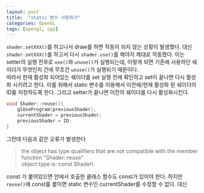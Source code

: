 ```yaml
---
layout: post
title:  "static 변수 사용하기"
categories: OpenGL
tags: [opengl, cpp]
---
```

`shader.setXXX()`를 하고나서 draw를 하면 작동이 되지 않는 상황이 발생했다. 대신 `shader.setXXX()`를 하고서 다시 `shader.use()`를 해야지 제대로 작동했다. 이는 setter의 실행 전후로 `use()`와 `unuse()`가 실행되는데, 이렇게 되면 기존에 사용하던 쉐이더가 무엇인지 간에 무조건 `unuse()`가 실행되기 때문이다.\
따라서 현재 활성화 되어있는 쉐이더를 set 실행 전에 확인하고 set이 끝나면 다시 활성화 시키려고 한다. 이를 위해서 static 변수를 이용해서 이전에/현재 활성화 된 쉐이더의 ID를 저장하도록 한다. 그리고 setter가 끝나면 이전의 쉐이더를 다시 활성화시킨다.
```cpp
void Shader::reuse(){
    glUseProgram(previousShader);
    currentShader = previousShader;
    previousShader = ID;
}
```
그런데 다음과 같은 오류가 발생한다
> the object has type qualifiers that are not compatible with the member function "Shader::reuse"\
> object type is: const Shader\

const 가 붙어있으면 안에서 호출한 클래스 함수도 const가 있어야 한다. 하지만 `reuse()`에 const를 붙이면 static 변수인 currentShader를 수정할 수 없다. 대신
